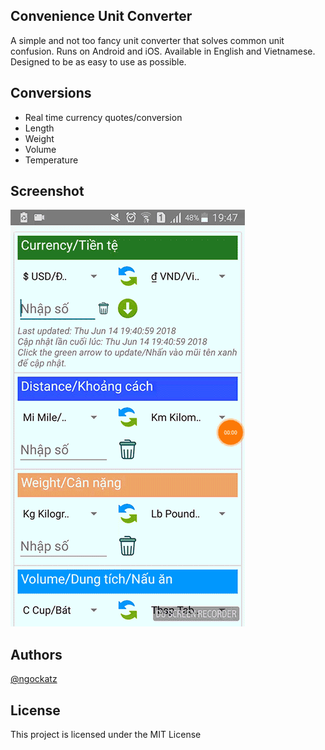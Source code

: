## Convenience Unit Converter

A simple and not too fancy unit converter that solves common unit confusion. Runs on Android and iOS. Available in English and Vietnamese. Designed to be as easy to use as possible.

## Conversions

* Real time currency quotes/conversion
* Length
* Weight
* Volume
* Temperature

## Screenshot

![demo](./assets/app_demo.gif)


## Authors

[@ngockatz](https://github.com/ngockatz)

## License

This project is licensed under the MIT License
